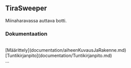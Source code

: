 ## TiraSweeper
Miinaharavassa auttava botti.<br />

### Dokumentaation
<br />
[Määrittely](documentation/aiheenKuvausJaRakenne.md) <br />
[Tuntikirjanpito](documentation/Tuntikirjanpito.md) <br />
...